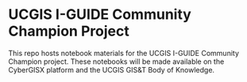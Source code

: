 # UCGIS I-GUIDE Community Champion Project
 This repo hosts notebook materials for the UCGIS I-GUIDE Community Champion project. These notebooks will be made available on the CyberGISX platform and the UCGIS GIS&T Body of Knowledge.
